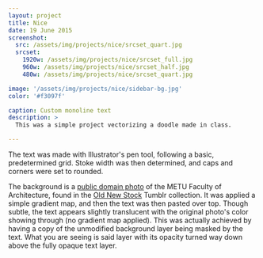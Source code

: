 ```yaml
---
layout: project
title: Nice
date: 19 June 2015
screenshot:
  src: /assets/img/projects/nice/srcset_quart.jpg
  srcset:
    1920w: /assets/img/projects/nice/srcset_full.jpg
    960w: /assets/img/projects/nice/srcset_half.jpg
    480w: /assets/img/projects/nice/srcset_quart.jpg

image: '/assets/img/projects/nice/sidebar-bg.jpg'
color: '#f3097f'

caption: Custom monoline text
description: >
  This was a simple project vectorizing a doodle made in class.

---
```


The text was made with Illustrator's pen tool, following a basic, predetermined grid. Stoke width was then determined, and caps and corners were set to rounded.

The background is a [public domain photo](https://www.flickr.com/photos/saltonline/14663175778/) of the METU Faculty of Architecture, found in the [Old New Stock](http://nos.twnsnd.co/) Tumblr collection. It was applied a simple gradient map, and then the text was then pasted over top. Though subtle, the text appears slightly translucent with the original photo's color showing through (no gradient map applied). This was actually achieved by having a copy of the unmodified background layer being masked by the text. What you are seeing is said layer with its opacity turned way down above the fully opaque text layer.